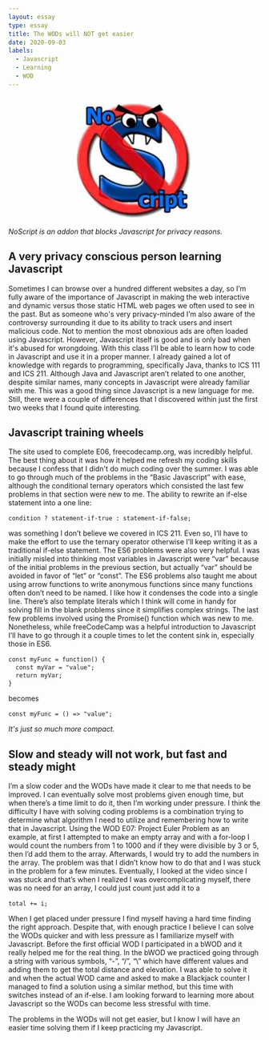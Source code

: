 ```yaml
---
layout: essay
type: essay
title: The WODs will NOT get easier
date: 2020-09-03
labels:
  - Javascript
  - Learning
  - WOD
---
```


<img class="ui tiny right spaced image" src="../images/noscript.jpg">*NoScript is an addon that blocks Javascript for privacy reasons.*

## A very privacy conscious person learning Javascript

Sometimes I can browse over a hundred different websites a day, so I’m fully aware of the importance of Javascript in making the web interactive and dynamic versus those static HTML web pages we often used to see in the past. But as someone who's very privacy-minded I’m also aware of the controversy surrounding it due to its ability to track users and insert malicious code. Not to mention the most obnoxious ads are often loaded using Javascript. However, Javascript itself is good and is only bad when it's abused for wrongdoing. With this class I’ll be able to learn how to code in Javascript and use it in a proper manner. I already gained a lot of knowledge with regards to programming, specifically Java, thanks to ICS 111 and ICS 211. Although Java and Javascript aren’t related to one another, despite similar names, many concepts in Javascript were already familiar with me. This was a good thing since Javascript is a new language for me. Still, there were a couple of differences that I discovered within just the first two weeks that I found quite interesting.

## Javascript training wheels

The site used to complete E06, freecodecamp.org, was incredibly helpful. The best thing about it was how it helped me refresh my coding skills because I confess that I didn't do much coding over the summer. I was able to go through much of the problems in the “Basic Javascript” with ease, although the conditional ternary operators which consisted the last few problems in that section were new to me. The ability to rewrite an if-else statement into a one line: 

```
condition ? statement-if-true : statement-if-false;
```

was something I don’t believe we covered in ICS 211. Even so, I’ll have to make the effort to use the ternary operator otherwise I’ll keep writing it as a traditional if-else statement. The ES6 problems were also very helpful. I was initially misled into thinking most variables in Javascript were “var” because of the initial problems in the previous section, but actually “var” should be avoided in favor of “let” or “const”. The ES6 problems also taught me about using arrow functions to write anonymous functions since many functions often don’t need to be named. I like how it condenses the code into a single line. There’s also template literals which I think will come in handy for solving fill in the blank problems since it simplifies complex strings. The last few problems involved using the Promise() function which was new to me. Nonetheless, while freeCodeCamp was a helpful introduction to Javascript I’ll have to go through it a couple times to let the content sink in, especially those in ES6. 

```
const myFunc = function() {
  const myVar = "value";
  return myVar;
}
```
becomes
```
const myFunc = () => "value";
```
*It's just so much more compact.*

## Slow and steady will not work, but fast and steady might

I’m a slow coder and the WODs have made it clear to me that needs to be improved. I can eventually solve most problems given enough time, but when there’s a time limit to do it, then I’m working under pressure. I think the difficulty I have with solving coding problems is a combination trying to determine what algorithm I need to utilize and remembering how to write that in Javascript. Using the WOD E07: Project Euler Problem as an example, at first I attempted to make an empty array and with a for-loop I would count the numbers from 1 to 1000 and if they were divisible by 3 or 5, then I’d add them to the array. Afterwards, I would try to add the numbers in the array. The problem was that I didn’t know how to do that and I was stuck in the problem for a few minutes. Eventually, I looked at the video since I was stuck and that’s when I realized I was overcomplicating myself, there was no need for an array, I could just count just add it to a 

```
total += i; 
```

When I get placed under pressure I find myself having a hard time finding the right approach. Despite that, with enough practice I believe I can solve the WODs quicker and with less pressure as I familiarize myself with Javascript. Before the first official WOD I participated in a bWOD and it really helped me for the real thing. In the bWOD we practiced going through a string with various symbols, “-”, “/”, “\\” which have different values and adding them to get the total distance and elevation. I was able to solve it and when the actual WOD came and asked  to make a Blackjack counter I managed to find a solution using a similar method, but this time with switches instead of an if-else. I am looking forward to learning more about Javascript so the WODs can become less stressful with time. 

The problems in the WODs will not get easier, but I know I will have an easier time solving them if I keep practicing my Javascript.
